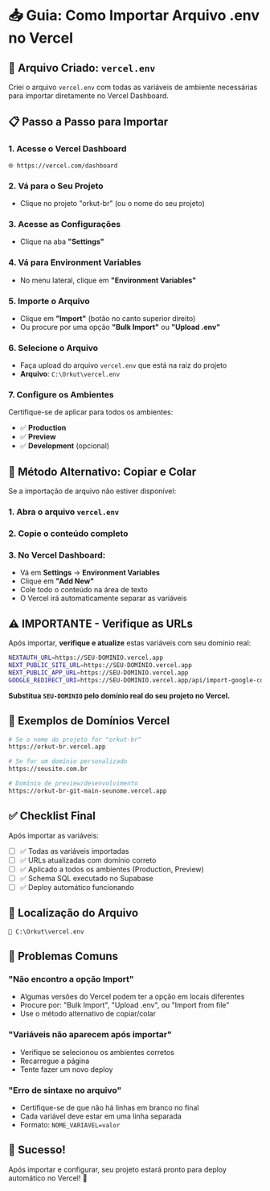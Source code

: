 # 📥 Guia: Como Importar Arquivo .env no Vercel

## 🚀 Arquivo Criado: `vercel.env`

Criei o arquivo `vercel.env` com todas as variáveis de ambiente necessárias para importar diretamente no Vercel Dashboard.

## 📋 Passo a Passo para Importar

### 1. **Acesse o Vercel Dashboard**
```
🌐 https://vercel.com/dashboard
```

### 2. **Vá para o Seu Projeto**
- Clique no projeto "orkut-br" (ou o nome do seu projeto)

### 3. **Acesse as Configurações**
- Clique na aba **"Settings"**

### 4. **Vá para Environment Variables**
- No menu lateral, clique em **"Environment Variables"**

### 5. **Importe o Arquivo**
- Clique em **"Import"** (botão no canto superior direito)
- Ou procure por uma opção **"Bulk Import"** ou **"Upload .env"**

### 6. **Selecione o Arquivo**
- Faça upload do arquivo `vercel.env` que está na raiz do projeto
- **Arquivo**: `C:\Orkut\vercel.env`

### 7. **Configure os Ambientes**
Certifique-se de aplicar para todos os ambientes:
- ✅ **Production**
- ✅ **Preview**
- ✅ **Development** (opcional)

## 🔄 Método Alternativo: Copiar e Colar

Se a importação de arquivo não estiver disponível:

### 1. Abra o arquivo `vercel.env`
### 2. Copie o conteúdo completo
### 3. No Vercel Dashboard:
   - Vá em **Settings** → **Environment Variables**
   - Clique em **"Add New"**
   - Cole todo o conteúdo na área de texto
   - O Vercel irá automaticamente separar as variáveis

## ⚠️ IMPORTANTE - Verifique as URLs

Após importar, **verifique e atualize** estas variáveis com seu domínio real:

```bash
NEXTAUTH_URL=https://SEU-DOMINIO.vercel.app
NEXT_PUBLIC_SITE_URL=https://SEU-DOMINIO.vercel.app
NEXT_PUBLIC_APP_URL=https://SEU-DOMINIO.vercel.app
GOOGLE_REDIRECT_URI=https://SEU-DOMINIO.vercel.app/api/import-google-contacts/callback
```

**Substitua `SEU-DOMINIO` pelo domínio real do seu projeto no Vercel.**

## 📱 Exemplos de Domínios Vercel

```bash
# Se o nome do projeto for "orkut-br"
https://orkut-br.vercel.app

# Se for um domínio personalizado
https://seusite.com.br

# Domínio de preview/desenvolvimento
https://orkut-br-git-main-seunome.vercel.app
```

## ✅ Checklist Final

Após importar as variáveis:

- [ ] ✅ Todas as variáveis importadas
- [ ] ✅ URLs atualizadas com domínio correto
- [ ] ✅ Aplicado a todos os ambientes (Production, Preview)
- [ ] ✅ Schema SQL executado no Supabase
- [ ] ✅ Deploy automático funcionando

## 🎯 Localização do Arquivo

```
📁 C:\Orkut\vercel.env
```

## 🚨 Problemas Comuns

### "Não encontro a opção Import"
- Algumas versões do Vercel podem ter a opção em locais diferentes
- Procure por: "Bulk Import", "Upload .env", ou "Import from file"
- Use o método alternativo de copiar/colar

### "Variáveis não aparecem após importar"
- Verifique se selecionou os ambientes corretos
- Recarregue a página
- Tente fazer um novo deploy

### "Erro de sintaxe no arquivo"
- Certifique-se de que não há linhas em branco no final
- Cada variável deve estar em uma linha separada
- Formato: `NOME_VARIAVEL=valor`

## 🎉 Sucesso!

Após importar e configurar, seu projeto estará pronto para deploy automático no Vercel! 🚀
